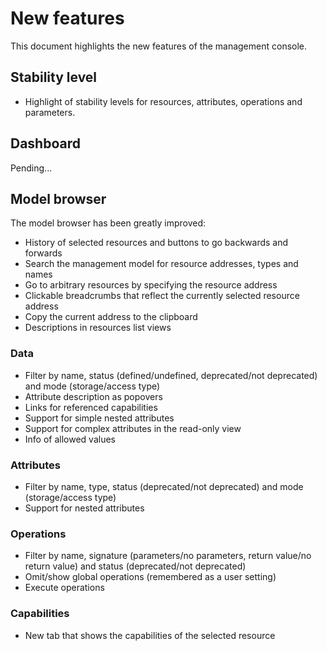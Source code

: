 # New features

This document highlights the new features of the management console.

## Stability level

- Highlight of stability levels for resources, attributes, operations and parameters.

## Dashboard

Pending...

## Model browser

The model browser has been greatly improved:

- History of selected resources and buttons to go backwards and forwards
- Search the management model for resource addresses, types and names
- Go to arbitrary resources by specifying the resource address
- Clickable breadcrumbs that reflect the currently selected resource address
- Copy the current address to the clipboard
- Descriptions in resources list views

### Data

- Filter by name, status (defined/undefined, deprecated/not deprecated) and mode (storage/access type)
- Attribute description as popovers
- Links for referenced capabilities
- Support for simple nested attributes
- Support for complex attributes in the read-only view
- Info of allowed values

### Attributes

- Filter by name, type, status (deprecated/not deprecated) and mode (storage/access type)
- Support for nested attributes

### Operations

- Filter by name, signature (parameters/no parameters, return value/no return value) and status (deprecated/not deprecated)
- Omit/show global operations (remembered as a user setting)
- Execute operations

### Capabilities

- New tab that shows the capabilities of the selected resource

